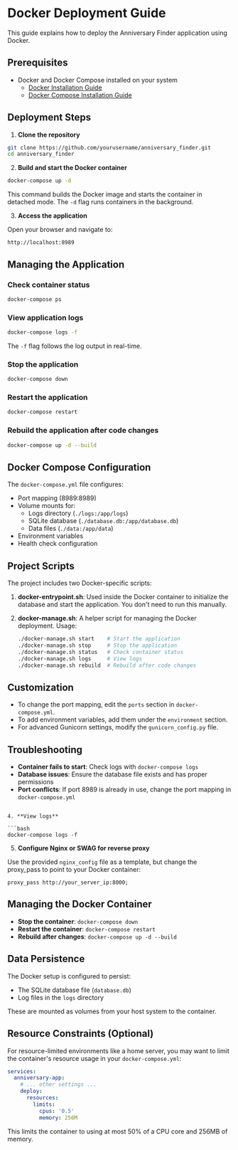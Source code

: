 # Docker Deployment Guide

This guide explains how to deploy the Anniversary Finder application using Docker.

## Prerequisites

- Docker and Docker Compose installed on your system
  - [Docker Installation Guide](https://docs.docker.com/get-docker/)
  - [Docker Compose Installation Guide](https://docs.docker.com/compose/install/)

## Deployment Steps

1. **Clone the repository**

```bash
git clone https://github.com/yourusername/anniversary_finder.git
cd anniversary_finder
```

2. **Build and start the Docker container**

```bash
docker-compose up -d
```

This command builds the Docker image and starts the container in detached mode. The `-d` flag runs containers in the background.

3. **Access the application**

Open your browser and navigate to:
```
http://localhost:8989
```

## Managing the Application

### Check container status

```bash
docker-compose ps
```

### View application logs

```bash
docker-compose logs -f
```

The `-f` flag follows the log output in real-time.

### Stop the application

```bash
docker-compose down
```

### Restart the application

```bash
docker-compose restart
```

### Rebuild the application after code changes

```bash
docker-compose up -d --build
```

## Docker Compose Configuration

The `docker-compose.yml` file configures:

- Port mapping (8989:8989)
- Volume mounts for:
  - Logs directory (`./logs:/app/logs`)
  - SQLite database (`./database.db:/app/database.db`)
  - Data files (`./data:/app/data`)
- Environment variables
- Health check configuration

## Project Scripts

The project includes two Docker-specific scripts:

1. **docker-entrypoint.sh**: Used inside the Docker container to initialize the database and start the application. You don't need to run this manually.

2. **docker-manage.sh**: A helper script for managing the Docker deployment. Usage:
   ```bash
   ./docker-manage.sh start    # Start the application
   ./docker-manage.sh stop     # Stop the application
   ./docker-manage.sh status   # Check container status
   ./docker-manage.sh logs     # View logs
   ./docker-manage.sh rebuild  # Rebuild after code changes
   ```

## Customization

- To change the port mapping, edit the `ports` section in `docker-compose.yml`.
- To add environment variables, add them under the `environment` section.
- For advanced Gunicorn settings, modify the `gunicorn_config.py` file.

## Troubleshooting

- **Container fails to start**: Check logs with `docker-compose logs`
- **Database issues**: Ensure the database file exists and has proper permissions
- **Port conflicts**: If port 8989 is already in use, change the port mapping in `docker-compose.yml`
```

4. **View logs**

```bash
docker-compose logs -f
```

5. **Configure Nginx or SWAG for reverse proxy**

Use the provided `nginx_config` file as a template, but change the proxy_pass to point to your Docker container:

```
proxy_pass http://your_server_ip:8000;
```

## Managing the Docker Container

- **Stop the container**: `docker-compose down`
- **Restart the container**: `docker-compose restart`
- **Rebuild after changes**: `docker-compose up -d --build`

## Data Persistence

The Docker setup is configured to persist:

- The SQLite database file (`database.db`)
- Log files in the `logs` directory

These are mounted as volumes from your host system to the container.

## Resource Constraints (Optional)

For resource-limited environments like a home server, you may want to limit the container's resource usage in your `docker-compose.yml`:

```yaml
services:
  anniversary-app:
    # ... other settings ...
    deploy:
      resources:
        limits:
          cpus: '0.5'
          memory: 256M
```

This limits the container to using at most 50% of a CPU core and 256MB of memory.
